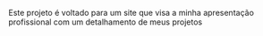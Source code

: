Este projeto é voltado para um site que visa a minha apresentação profissional com um detalhamento de meus projetos
